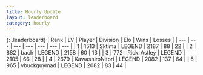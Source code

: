 ```yaml
---
title: Hourly Update
layout: leaderboard
category: hourly
---
```


{: .leaderboard}
| Rank | LV | Player | Division | Elo | Wins | Losses |
| --- | --- | --- | --- | --- | --- | --- |
| <span data-change="0">1</span> | 1513 | <span title="ID: 353063">Sktima</span> | LEGEND | <span data-change="0">2187</span> | <span data-change="0">88</span> | <span data-change="0">22</span> |
| <span data-change="0">2</span> | 882 | <span title="ID: 281795">bach</span> | LEGEND | <span data-change="0">2158</span> | <span data-change="0">60</span> | <span data-change="0">13</span> |
| <span data-change="0">3</span> | 772 | <span title="ID: 466583">Rick_Astley</span> | LEGEND | <span data-change="-13">2105</span> | <span data-change="0">66</span> | <span data-change="1">28</span> |
| <span data-change="1">4</span> | 2679 | <span title="ID: 164871">KawashiroNitori</span> | LEGEND | <span data-change="0">2082</span> | <span data-change="0">137</span> | <span data-change="0">64</span> |
| <span data-change="-1">5</span> | 965 | <span title="ID: 418052">vbuckguymad</span> | LEGEND | <span data-change="-19">2082</span> | <span data-change="2">83</span> | <span data-change="2">44</span> |